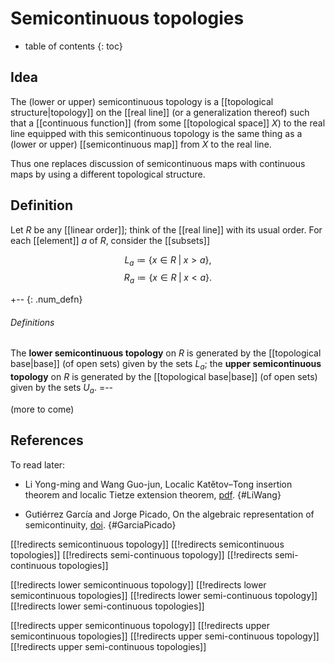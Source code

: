 
# Semicontinuous topologies
* table of contents
{: toc}

## Idea

The (lower or upper) semicontinuous topology is a [[topological structure|topology]] on the [[real line]] (or a generalization thereof) such that a [[continuous function]] (from some [[topological space]] $X$) to the real line equipped with this semicontinuous topology is the same thing as a (lower or upper) [[semicontinuous map]] from $X$ to the real line.

Thus one replaces discussion of semicontinuous maps with continuous maps by using a different topological structure.


## Definition

Let $R$ be any [[linear order]]; think of the [[real line]] with its usual order.  For each [[element]] $a$ of $R$, consider the [[subsets]]

$$ L_a \coloneqq \{ x \in R \;|\; x \gt a \} ,$$
$$ R_a \coloneqq \{ x \in R \;|\; x \lt a \} .$$

+-- {: .num_defn}
###### Definitions

The __lower semicontinuous topology__ on $R$ is generated by the [[topological base|base]] (of open sets) given by the sets $L_a$; the __upper semicontinuous topology__ on $R$ is generated by the [[topological base|base]] (of open sets) given by the sets $U_a$.
=--

(more to come)


## References

To read later:

* Li Yong-ming and Wang Guo-jun, Localic Katětov–Tong insertion theorem and localic Tietze extension theorem, [pdf](http://www.kurims.kyoto-u.ac.jp/EMIS/journals/CMUC/pdf/cmuc9704/yong.pdf).
  {#LiWang}

* Gutiérrez García and Jorge Picado, On the algebraic representation of semicontinuity, [doi](http://dx.doi.org/10.1016/j.jpaa.2006.09.004).
  {#GarciaPicado}


[[!redirects semicontinuous topology]]
[[!redirects semicontinuous topologies]]
[[!redirects semi-continuous topology]]
[[!redirects semi-continuous topologies]]

[[!redirects lower semicontinuous topology]]
[[!redirects lower semicontinuous topologies]]
[[!redirects lower semi-continuous topology]]
[[!redirects lower semi-continuous topologies]]

[[!redirects upper semicontinuous topology]]
[[!redirects upper semicontinuous topologies]]
[[!redirects upper semi-continuous topology]]
[[!redirects upper semi-continuous topologies]]
